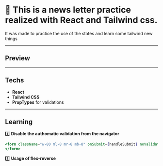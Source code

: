 # 📨 This is a news letter practice realized with React and Tailwind css. 
It was made to practice the use of the states and learn some tailwind new things

---
## Preview

---
## Techs
- **React**
- **Tailwind CSS**
- **PropTypes** for validations
---

## Learning
1️⃣ **Disable the authomatic validation from the navigator**
```jsx
<form className="w-80 ml-8 mr-8 mb-8" onSubmit={handleSubmit} noValidate> 
</form>
```

2️⃣ **Usage of flex-reverse**
  <main className='bg-white flex flex-col lg:flex-row-reverse'> </main>

